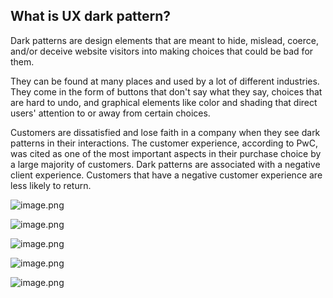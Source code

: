## What is UX dark pattern?

Dark patterns are design elements that are meant to hide, mislead, coerce, and/or deceive website visitors into making choices that could be bad for them.

They can be found at many places and used by a lot of different industries. They come in the form of buttons that don't say what they say, choices that are hard to undo, and graphical elements like color and shading that direct users' attention to or away from certain choices.

Customers are dissatisfied and lose faith in a company when they see dark patterns in their interactions. The customer experience, according to PwC, was cited as one of the most important aspects in their purchase choice by a large majority of customers. Dark patterns are associated with a negative client experience. Customers that have a negative customer experience are less likely to return.


![image.png](https://cdn.hashnode.com/res/hashnode/image/upload/v1648741621566/Htgn88x_d.png)



![image.png](https://cdn.hashnode.com/res/hashnode/image/upload/v1648741649221/ZOxQHTYK-.png)


![image.png](https://cdn.hashnode.com/res/hashnode/image/upload/v1648741688940/xoZkfKIg_.png)



![image.png](https://cdn.hashnode.com/res/hashnode/image/upload/v1648741733639/ddfeFlb27.png)



![image.png](https://cdn.hashnode.com/res/hashnode/image/upload/v1648741746727/T29N_uhbe.png)




